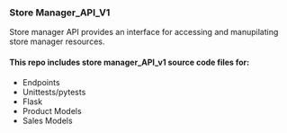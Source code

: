 ### Store Manager_API_V1
Store manager API provides an interface for accessing and manupilating store manager resources.

#### This repo includes store manager_API_v1 source code files for:
* Endpoints
* Unittests/pytests
* Flask
* Product Models
* Sales Models
